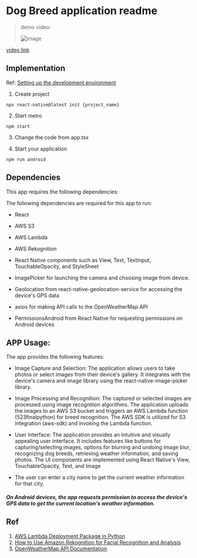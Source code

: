 # Dog Breed application readme


> 
>  demo video: 
> 
> ![image](https://github.com/tzuhua21/dog-breed-application/blob/main/523_final_demo.gif)

[video link](https://www.youtube.com/shorts/WuMek0aybwg)

## Implementation

Ref: [Setting up the development environment](https://reactnative.dev/docs/environment-setup?guide=native)
1. Create project
```
npx react-native@latest init {project_name}
```

2. Start metro
```
npm start
```

3. Change the code from app.tsx

4. Start your application
```
npm run android
```

## Dependencies
This app requires the following dependencies:

The following dependencies are required for this app to run:

* React

* AWS S3

* AWS Lambda

* AWS Rekognition

* React Native components such as View, Text, TextInput, TouchableOpacity, and StyleSheet

* ImagePicker for launching the camera and choosing image from device.

* Geolocation from react-native-geolocation-service for accessing the device's GPS data

* axios for making API calls to the OpenWeatherMap API

* PermissionsAndroid from React Native for requesting permissions on Android devices


## APP Usage:

The app provides the following features:

* Image Capture and Selection: The application allows users to take photos or select images from their device's gallery. It integrates with the device's camera and image library using the react-native-image-picker library.

*  Image Processing and Recognition: The captured or selected images are processed using image recognition algorithms. The application uploads the images to an AWS S3 bucket and triggers an AWS Lambda function (523finalpython) for breed recognition. The AWS SDK is utilized for S3 integration (aws-sdk) and invoking the Lambda function.

*  User Interface: The application provides an intuitive and visually appealing user interface. It includes features like buttons for capturing/selecting images, options for blurring and undoing image blur, recognizing dog breeds, retrieving weather information, and saving photos. The UI components are implemented using React Native's View, TouchableOpacity, Text, and Image

* The user can enter a city name to get the current weather information for that city.

##### On Android devices, the app requests permission to access the device's GPS data to get the current location's weather information.



## Ref
1. [AWS Lambda Deployment Package in Python](https://www.youtube.com/watch?v=rDbxCeTzw_k&feature=youtu.be)
1. [How to Use Amazon Rekognition for Facial Recognition and Analysis](https://www.youtube.com/watch?v=3PGPfs-ARdo)
1. [OpenWeatherMap API Documentation](https://openweathermap.org/api)
